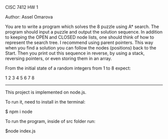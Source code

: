 CISC 7412
HW 1

Author: Assel Omarova

You are to write a program which solves the 8 puzzle using A\* search.
The program should input a puzzle and output the solution sequence.
In addition to keeping the OPEN and CLOSED node lists, one should think of
how to represent the search tree. I recommend using parent pointers.
This way when you find a solution you can follow the nodes (positions) back to the Start.
Then you print out this sequence in reverse, by using a stack, reversing pointers,
or even storing them in an array.

From the initial state of a random integers from 1 to 8 expect:

1 2 3
4 5 6
7 8

---

This project is implemented on node.js.

To run it, need to install in the terminal:

$ npm i node

To run the program, inside of src folder run:

$node index.js

